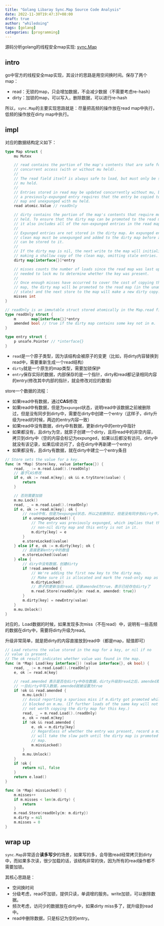 ```yaml
---
title: "Golang Libaray Sync.Map Source Code Analysis"
date: 2022-11-30T19:47:37+08:00
draft: true
author: "whiledoing"
tags: [golang]
categories: [programming]
---
```


源码分析golang的线程安全map实现: [sync.Map](https://pkg.go.dev/sync#Map)

<!--more-->

## intro

go中官方的线程安全map实现，其设计的思路是用空间换时间。保存了两个map：

- read：无锁的map，只会增加数据，不会减少数据（不需要考虑re-hash）
- dirty：加锁的map，可以写入，删除数据，可以进行re-hash

所以，`sync.Map`的主要实现思路就是：尽量把高频的操作放在read map中执行，低频的操作放在dirty map中执行。

## impl

对应的数据结构定义如下：

```go
type Map struct {
    mu Mutex

    // read contains the portion of the map's contents that are safe for
    // concurrent access (with or without mu held).
    //
    // The read field itself is always safe to load, but must only be stored with
    // mu held.
    //
    // Entries stored in read may be updated concurrently without mu, but updating
    // a previously-expunged entry requires that the entry be copied to the dirty
    // map and unexpunged with mu held.
    read atomic.Value // readOnly

    // dirty contains the portion of the map's contents that require mu to be
    // held. To ensure that the dirty map can be promoted to the read map quickly,
    // it also includes all of the non-expunged entries in the read map.
    //
    // Expunged entries are not stored in the dirty map. An expunged entry in the
    // clean map must be unexpunged and added to the dirty map before a new value
    // can be stored to it.
    //
    // If the dirty map is nil, the next write to the map will initialize it by
    // making a shallow copy of the clean map, omitting stale entries.
    dirty map[interface{}]*entry

    // misses counts the number of loads since the read map was last updated that
    // needed to lock mu to determine whether the key was present.
    //
    // Once enough misses have occurred to cover the cost of copying the dirty
    // map, the dirty map will be promoted to the read map (in the unamended
    // state) and the next store to the map will make a new dirty copy.
    misses int
}

// readOnly is an immutable struct stored atomically in the Map.read field.
type readOnly struct {
    m       map[interface{}]*entry
    amended bool // true if the dirty map contains some key not in m.
}

type entry struct {
    p unsafe.Pointer // *interface{}
}
```

- `read`是一个原子类型，因为该结构会被原子的变更（比如，将dirty内容替换到read中，需要重新生成一个read结构）
- `dirty`就是一个原生的map类型，需要加锁保护
- `entry`保存实际的数据，内部保存的是一个指针，dirty和read都记录相同内容的entry(修改其中内部的指针，就会修改对应的数值)

store一个数据的流程：

- 如果read中有数据，通过**CAS**修改
- 如果read中有数据，但是为`expunged`状态，说明read中该数据之前被删除过，但是没有同步到dirty中，需要在dirty中创建一个entry（这样子，dirty升级为read的时候，两边的entry内容一致）
- 如果read中没有数据，dirty中有数据，更新dirty中的entry中指针
- 如果都没有，且dirty为空，就原子创建一个dirty，且将read中的非空内容，拷贝到dirty中（空的内容会标记为expunged，如果以后都没有访问，dirty中就没有该记录，如果后续访问了，会在dirty中再新建一个entry）
- 如果都没有，且dirty有数据，就在dirty中建立一个entry条目

```go
// Store sets the value for a key.
func (m *Map) Store(key, value interface{}) {
    read, _ := m.read.Load().(readOnly)
    // 基于CAS修改
    if e, ok := read.m[key]; ok && e.tryStore(&value) {
        return
    }

    // 否则需要加锁
    m.mu.Lock()
    read, _ = m.read.Load().(readOnly)
    if e, ok := read.m[key]; ok {
        // read中有，但是为expunged状态，所以之前删除过，但是没有同步到dirty中，需要在dirty中记录一个entry
        if e.unexpungeLocked() {
            // The entry was previously expunged, which implies that there is a
            // non-nil dirty map and this entry is not in it.
            m.dirty[key] = e
        }
        e.storeLocked(&value)
    } else if e, ok := m.dirty[key]; ok {
        // 直接更新entry中的数值
        e.storeLocked(&value)
    } else {
        // diry中没有数据，创建dirty
        if !read.amended {
            // We're adding the first new key to the dirty map.
            // Make sure it is allocated and mark the read-only map as incomplete.
            m.dirtyLocked()
            // 原子的更新当前read，记录amended为true，表示已经存在dirty了
            m.read.Store(readOnly{m: read.m, amended: true})
        }
        m.dirty[key] = newEntry(value)
    }
    m.mu.Unlock()
}
```

对应的，Load数据的时候，如果发现多次miss（不在read）中，说明有一些高频的数据在dirty中，需要将dirty升级为read。

升级非常简单，就是把dirty的内容直接放到read中（都是map，赋值即可）

```go
// Load returns the value stored in the map for a key, or nil if no
// value is present.
// The ok result indicates whether value was found in the map.
func (m *Map) Load(key interface{}) (value interface{}, ok bool) {
    read, _ := m.read.Load().(readOnly)
    e, ok := read.m[key]

    // read.amended 表示是否在dirty中存在数据，dirty升级到read之后，amended默认就是false
    // 一旦dirty中写入数据，amended就被设置为true
    if !ok && read.amended {
        m.mu.Lock()
        // Avoid reporting a spurious miss if m.dirty got promoted while we were
        // blocked on m.mu. (If further loads of the same key will not miss, it's
        // not worth copying the dirty map for this key.)
        read, _ = m.read.Load().(readOnly)
        e, ok = read.m[key]
        if !ok && read.amended {
            e, ok = m.dirty[key]
            // Regardless of whether the entry was present, record a miss: this key
            // will take the slow path until the dirty map is promoted to the read
            // map.
            m.missLocked()
        }
        m.mu.Unlock()
    }
    if !ok {
        return nil, false
    }
    return e.load()
}

func (m *Map) missLocked() {
    m.misses++
    if m.misses < len(m.dirty) {
        return
    }
    m.read.Store(readOnly{m: m.dirty})
    m.dirty = nil
    m.misses = 0
}
```

## wrap up

`sync.Map`非常适合**读多写少**的场景，如果写的多，会导致read经常拷贝到dirty中，而如果多次读，很少加载的话，该结构非常的快，因为所有的read操作都不需要加锁。

其核心思路是：

- 空间换时间
- 分级考虑，read不加锁，提供只读，单调增的服务。write加锁，可以删除数据。
- 频次考虑，访问少的数据放在dirty中，如果dirty miss多了，就升级到read中。
- read中删除数据，只是标记为空的entry。
